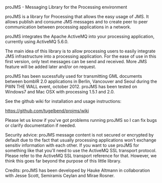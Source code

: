 proJMS - Messaging Library for the Processing environment

proJMS is a library for Processing that allows the easy usage of JMS. It allows publish and consume JMS messages and to create peer to peer communication between processing applications in a network.

proJMS integrates the Apache ActiveMQ into your processing application, currently using ActiveMQ 5.6.0.

The main idea of this library is to allow processing users to easily integrate JMS infrastructure into a processing application. For the ease of use in this first version, only text messages can be send and received. More JMS feature will be added later and/or on request.

proJMS has been sucessfully used for transmitting GML documents between bombIR 2.0 applications in Berlin, Vancouver and Seoul during the PWN THE WALL event, october 2012. proJMS has been tested on Windows7 and Mac OSX with processing 1.5.1 and 2.0.

See the github wiki for installation and usage instructions:

https://github.com/tugelbend/projms/wiki

Please let us know if you've got problems running proJMS so I can fix bugs or clarify documentation if needed.

Security advice: proJMS message content is not secured or encrypted by default due to the fact that usually processing applications won't exchange sensitiv information with each other. If you want to use proJMS for something like that you'll need to use the ActiveMQ SSL transport protocol. Please refer to the ActiveMQ SSL transport reference for that. However, we think this goes far beyond the purpose of this little library.

Credits: proJMS has been developed by Hauke Altmann in collaboration with Jesse Scott, Semiramis Ceylan and Mirae Rosner. 

